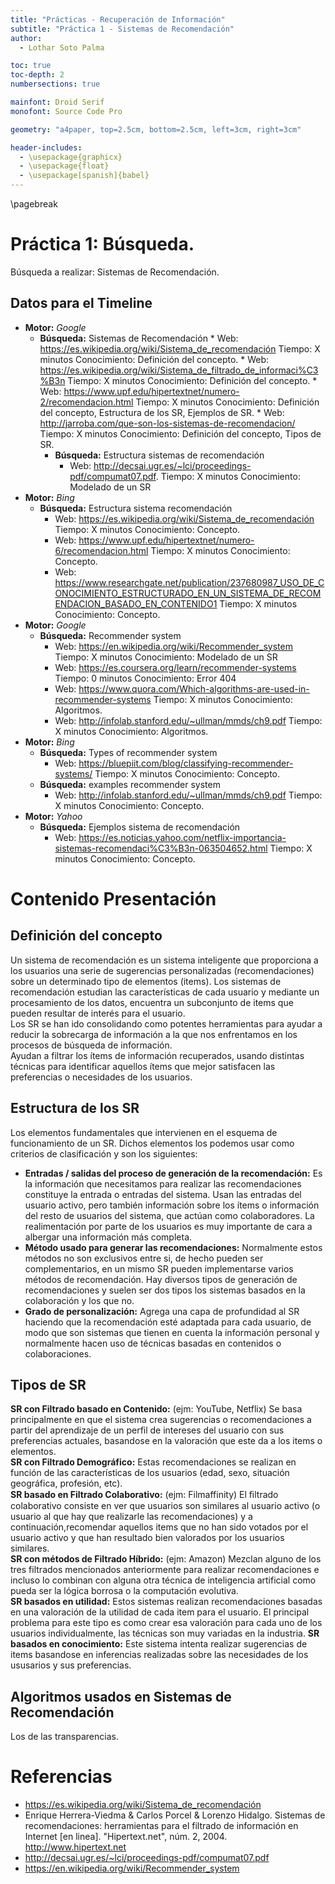 ```yaml
---
title: "Prácticas - Recuperación de Información"
subtitle: "Práctica 1 - Sistemas de Recomendación"
author:
  - Lothar Soto Palma

toc: true
toc-depth: 2
numbersections: true

mainfont: Droid Serif
monofont: Source Code Pro

geometry: "a4paper, top=2.5cm, bottom=2.5cm, left=3cm, right=3cm"

header-includes:
  - \usepackage{graphicx}
  - \usepackage{float}
  - \usepackage[spanish]{babel}
---
```

\pagebreak


# Práctica 1: Búsqueda.

Búsqueda a realizar: Sistemas de Recomendación.

## Datos para el Timeline

* **Motor:** _Google_
  * **Búsqueda:** Sistemas de Recomendación
        * Web: https://es.wikipedia.org/wiki/Sistema_de_recomendación Tiempo: X minutos Conocimiento: Definición del concepto.
        * Web: https://es.wikipedia.org/wiki/Sistema_de_filtrado_de_informaci%C3%B3n Tiempo: X minutos Conocimiento: Definición del concepto.
        * Web: https://www.upf.edu/hipertextnet/numero-2/recomendacion.html Tiempo: X minutos Conocimiento: Definición del concepto, Estructura de los SR, Ejemplos de SR.
        * Web: http://jarroba.com/que-son-los-sistemas-de-recomendacion/ Tiempo: X minutos Conocimiento: Definición del concepto, Tipos de SR.
    * **Búsqueda:** Estructura sistemas de recomendación
        * Web: http://decsai.ugr.es/~lci/proceedings-pdf/compumat07.pdf. Tiempo: X minutos Conocimiento: Modelado de un SR
* **Motor:** _Bing_
    *  **Búsqueda:** Estructura sistema recomendación
        * Web: https://es.wikipedia.org/wiki/Sistema_de_recomendación Tiempo: X minutos Conocimiento: Concepto.
        * Web: https://www.upf.edu/hipertextnet/numero-6/recomendacion.html Tiempo: X minutos Conocimiento: Concepto.
        * Web: https://www.researchgate.net/publication/237680987_USO_DE_CONOCIMIENTO_ESTRUCTURADO_EN_UN_SISTEMA_DE_RECOMENDACION_BASADO_EN_CONTENIDO1 Tiempo: X minutos Conocimiento: Concepto.
* **Motor:** _Google_
    * **Búsqueda:** Recommender system
        * Web: https://en.wikipedia.org/wiki/Recommender_system Tiempo: X minutos Conocimiento: Modelado de un SR  
        * Web: https://es.coursera.org/learn/recommender-systems Tiempo: 0 minutos Conocimiento: Error 404  
        * Web: https://www.quora.com/Which-algorithms-are-used-in-recommender-systems Tiempo: X minutos Conocimiento: Algoritmos.
        * Web: http://infolab.stanford.edu/~ullman/mmds/ch9.pdf Tiempo: X minutos Conocimiento: Algoritmos.
* **Motor:** _Bing_
    * **Búsqueda:** Types of recommender system
        * Web: https://bluepiit.com/blog/classifying-recommender-systems/  Tiempo: X minutos Conocimiento: Concepto.
    * **Búsqueda:** examples recommender system
        * Web: http://infolab.stanford.edu/~ullman/mmds/ch9.pdf Tiempo: X minutos Conocimiento: Concepto.
* **Motor:** _Yahoo_
    *  **Búsqueda:** Ejemplos sistema de recomendación
        * Web: https://es.noticias.yahoo.com/netflix-importancia-sistemas-recomendaci%C3%B3n-063504652.html Tiempo: X minutos Conocimiento: Concepto.  

# Contenido Presentación
## Definición del concepto
Un sistema de recomendación es un sistema inteligente que proporciona a los usuarios una serie de sugerencias personalizadas (recomendaciones) sobre un determinado tipo de elementos (items). Los sistemas de recomendación estudian las características de cada usuario y mediante un procesamiento de los datos, encuentra un subconjunto de items que pueden resultar de interés para el usuario.  
Los SR se han ido consolidando como potentes herramientas para ayudar a reducir la sobrecarga de información a la que nos enfrentamos en los procesos de búsqueda de información.  
Ayudan a filtrar los ítems de información recuperados, usando distintas técnicas para identificar aquellos ítems que mejor satisfacen las preferencias o necesidades de los usuarios.
## Estructura de los SR
Los elementos fundamentales que intervienen en el esquema de funcionamiento de un SR. Dichos elementos los podemos usar como criterios de clasificación y son los siguientes:  
* **Entradas / salidas del proceso de generación de la recomendación:** Es la información que necesitamos para realizar las recomendaciones constituye la entrada o entradas del sistema. Usan las entradas del usuario activo, pero también información sobre los ítems o información del resto de usuarios del sistema, que actúan como colaboradores. La realimentación por parte de los usuarios es muy importante de cara a albergar una información más completa. 
* **Método usado para generar las recomendaciones:** Normalmente estos métodos no son exclusivos entre si, de hecho pueden ser complementarios, en un mismo SR pueden implementarse varios métodos de recomendación. Hay diversos tipos de generación de recomendaciones y suelen ser dos tipos los sistemas basados en la colaboración y los que no.
* **Grado de personalización:** Agrega una capa de profundidad al SR haciendo que la recomendación esté adaptada para cada usuario, de modo que son sistemas que tienen en cuenta la información personal y normalmente hacen uso de técnicas basadas en contenidos o colaboraciones.
## Tipos de SR
**SR con Filtrado basado en Contenido:** (ejm: YouTube, Netflix) Se basa principalmente en que el sistema crea sugerencias o recomendaciones  a partir del aprendizaje de un perfil de intereses del usuario con sus preferencias actuales, basandose en la valoración que este da a los items o elementos.  
**SR con Filtrado Demográfico:** Estas recomendaciones se realizan en función de las características de los usuarios (edad, sexo, situación geográfica, profesión, etc).  
**SR basado en Filtrado Colaborativo:** (ejm: Filmaffinity) El ﬁltrado colaborativo consiste en ver que usuarios son similares al usuario activo (o usuario al que hay que realizarle las recomendaciones) y a continuación,recomendar aquellos items que no han sido votados por el usuario activo y que han resultado bien valorados por los usuarios similares.  
**SR con métodos de Filtrado Híbrido:** (ejm: Amazon) Mezclan alguno de los tres filtrados mencionados anteriormente para realizar recomendaciones e incluso lo combinan con alguna otra técnica de inteligencia artificial como pueda ser la lógica borrosa o la computación evolutiva.   
**SR basados en utilidad:**  Estos sistemas realizan recomendaciones basadas en una valoración de la utilidad de cada item para el usuario. El principal problema para este tipo es como crear esa valoración para cada uno de los usuarios individualmente, las técnicas son muy variadas en la industria.
**SR basados en conocimiento:** Este sistema intenta realizar sugerencias de items basandose en inferencias realizadas sobre las necesidades de los ususarios y sus preferencias.
## Algoritmos usados en Sistemas de Recomendación
Los de las transparencias.

# Referencias
* https://es.wikipedia.org/wiki/Sistema_de_recomendación
* Enrique Herrera-Viedma & Carlos Porcel & Lorenzo Hidalgo. Sistemas de recomendaciones: herramientas para el filtrado de información en Internet [en linea]. "Hipertext.net", núm. 2, 2004. <http://www.hipertext.net>
* http://decsai.ugr.es/~lci/proceedings-pdf/compumat07.pdf
* https://en.wikipedia.org/wiki/Recommender_system
